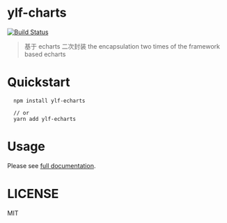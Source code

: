 # ylf-charts

[![Build Status](https://travis-ci.org/yelingfeng/ylf-charts.svg?branch=master)](https://travis-ci.org/yelingfeng/ylf-charts)

> 基于 echarts 二次封装
the encapsulation two times of the framework based echarts

# Quickstart

```
  npm install ylf-echarts

  // or
  yarn add ylf-echarts

```

# Usage

Please see  [full documentation]( https://yelingfeng.github.io/ylf-charts/).

# LICENSE

MIT
